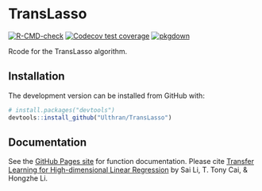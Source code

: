 # TransLasso

<!-- badges: start -->
[![R-CMD-check](https://github.com/Ulthran/TransLasso/workflows/R-CMD-check/badge.svg)](https://github.com/Ulthran/TransLasso/actions)
[![Codecov test coverage](https://codecov.io/gh/Ulthran/TransLasso/branch/main/graph/badge.svg)](https://app.codecov.io/gh/Ulthran/TransLasso?branch=main)
[![pkgdown](https://github.com/Ulthran/TransLasso/actions/workflows/pkgdown.yaml/badge.svg)](https://ulthran.github.io/TransLasso/)
<!-- badges: end -->

Rcode for the TransLasso algorithm.

## Installation

The development version can be installed from GitHub with:

```r
# install.packages("devtools")
devtools::install_github("Ulthran/TransLasso")
```

## Documentation

See the [GitHub Pages site](https://ulthran.github.io/TransLasso/) for function documentation. Please cite [Transfer Learning for High-dimensional Linear Regression](https://arxiv.org/abs/2006.10593) by Sai Li, T. Tony Cai, & Hongzhe Li.
